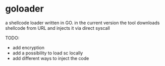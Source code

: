 # goloader
a shellcode loader written in GO.
in the current version the tool downloads shellcode from URL and injects it via direct syscall

TODO:
- add encryption
- add a possibility to load sc locally
- add different ways to inject the code
